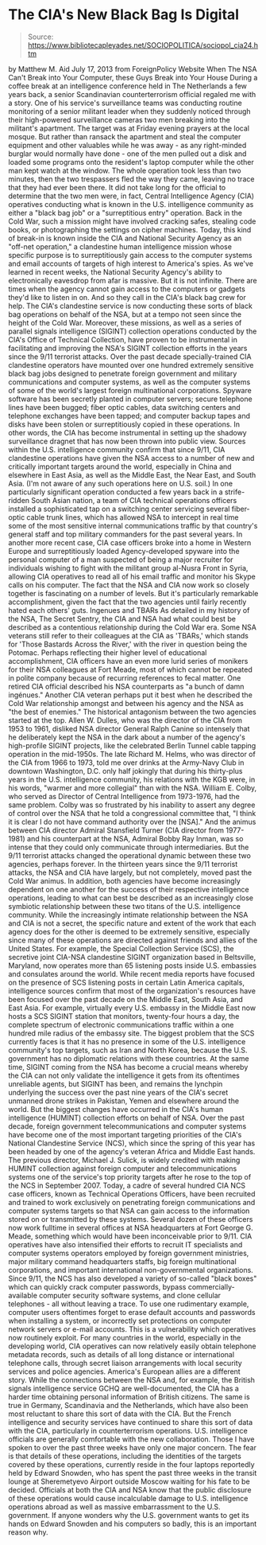 # The CIA's New Black Bag Is Digital

> Source: https://www.bibliotecapleyades.net/SOCIOPOLITICA/sociopol_cia24.htm

by Matthew M. Aid
July 17, 2013
from
ForeignPolicy Website
When The NSA Can't Break into Your
Computer,
these Guys Break into Your House
During a coffee break at an intelligence
conference held in The Netherlands a few years back, a senior Scandinavian
counterterrorism official regaled me with a story.
One of his service's surveillance teams was
conducting routine monitoring of a senior militant leader when they suddenly
noticed through their high-powered surveillance cameras two men breaking
into the militant's apartment. The target was at Friday evening prayers at
the local mosque.
But rather than ransack the apartment and steal
the computer equipment and other valuables while he was away - as any
right-minded burglar would normally have done - one of the men pulled out a
disk and loaded some programs onto the resident's laptop computer while the
other man kept watch at the window.
The whole operation took less than two minutes,
then the two trespassers fled the way they came, leaving no trace that they
had ever been there.
It did not take long for the official to
determine that the two men were, in fact,
Central Intelligence Agency (CIA)
operatives conducting what is known in the U.S. intelligence community as
either a "black bag job" or a "surreptitious entry" operation.
Back
in the Cold War, such a mission might have involved cracking safes, stealing
code books, or photographing the settings on cipher machines.
Today, this kind of break-in is known inside the
CIA and National Security Agency as an "off-net operation," a clandestine
human intelligence mission whose specific purpose is to surreptitiously gain
access to the computer systems and email accounts of targets of high
interest to America's spies.
As we've learned in recent weeks, the National
Security Agency's ability to electronically eavesdrop from afar
is massive. But it is not infinite. There are times when the agency
cannot gain access to the computers or gadgets they'd like to listen in on.
And so they call in the CIA's black bag crew for help.
The CIA's clandestine service is now conducting
these sorts of black bag operations on behalf of the NSA, but at a tempo not
seen since the height of the Cold War.
Moreover, these missions, as well as
a series of parallel
signals intelligence (SIGINT) collection operations conducted by the
CIA's Office of Technical Collection, have proven to be instrumental in
facilitating and improving the NSA's SIGINT collection efforts in the years
since the 9/11 terrorist attacks.
Over the past decade specially-trained CIA
clandestine operators have mounted over one hundred extremely sensitive
black bag jobs designed to penetrate foreign government and military
communications and computer systems, as well as the computer systems of some
of the world's largest foreign multinational corporations.
Spyware software
has been secretly planted in computer servers; secure telephone lines have
been bugged; fiber optic cables, data switching centers and telephone
exchanges have been tapped; and computer backup tapes and disks have been
stolen or surreptitiously copied in these operations.
In other words, the CIA has become instrumental
in setting up the shadowy surveillance dragnet that has now been thrown into
public view.
Sources within the U.S. intelligence community confirm that
since 9/11, CIA clandestine operations have given the NSA access to a number
of new and critically important targets around the world, especially in
China and elsewhere in East Asia, as well as the Middle East, the Near East,
and South Asia. (I'm not aware of any such operations here on U.S. soil.)
In
one particularly significant operation conducted a few years back in a
strife-ridden South Asian nation, a team of CIA technical operations
officers installed a sophisticated tap on a switching center servicing
several fiber-optic cable trunk lines, which has allowed NSA to intercept in
real time some of the most sensitive internal communications traffic by that
country's general staff and top military commanders for the past several
years.
In another more recent case, CIA case officers broke into a home in
Western Europe and surreptitiously loaded Agency-developed spyware into the
personal computer of a man suspected of being a major recruiter for
individuals wishing to fight with the militant group al-Nusra Front in
Syria, allowing CIA operatives to read all of his email traffic and monitor
his Skype calls on his computer.
The fact that the NSA and CIA now work so
closely together is fascinating on a number of levels. But it's particularly
remarkable accomplishment, given the fact that the two agencies until fairly
recently hated each others' guts.
Ingenues and TBARs
As detailed in my history of the NSA,
The Secret Sentry, the CIA and NSA had what could best be
described as a contentious relationship during the Cold War era.
Some NSA
veterans still refer to their colleagues at the CIA as 'TBARs,' which stands
for 'Those Bastards Across the River,' with the river in question being the
Potomac.
Perhaps reflecting their higher level of educational
accomplishment, CIA officers have an even more lurid series of monikers for
their NSA colleagues at Fort Meade, most of which cannot be repeated in
polite company because of recurring references to fecal matter.
One retired
CIA official described his NSA counterparts as "a bunch of damn
ingénues."
Another CIA veteran perhaps put it best when he described the Cold War
relationship amongst and between his agency and the NSA as "the best of
enemies."
The historical antagonism between the two
agencies started at the top.
Allen W. Dulles, who was the director of the
CIA from 1953 to 1961, disliked NSA director General Ralph Canine so
intensely that he deliberately kept the NSA in the dark about a number of
the agency's high-profile SIGINT projects, like the celebrated
Berlin Tunnel cable tapping operation in the mid-1950s.
The late Richard
M. Helms, who was director of the CIA from 1966 to 1973, told me over drinks
at the Army-Navy Club in downtown Washington, D.C. only half jokingly that
during his thirty-plus years in the U.S. intelligence community, his
relations with the KGB were, in his words,
"warmer and more collegial" than
with the NSA.
William E. Colby, who served as Director of Central
Intelligence from 1973-1976, had the same problem.
Colby was so frustrated
by his inability to assert any degree of control over the NSA that he told a
congressional committee that,
"I think it is clear I do not have command
authority over the [NSA]."
And the animus between CIA director Admiral Stansfield Turner (CIA director from 1977-1981) and his counterpart at the NSA, Admiral
Bobby Ray Inman, was so intense that they could only
communicate through intermediaries.
But
the 9/11 terrorist attacks changed the
operational dynamic between these two agencies, perhaps forever. In the
thirteen years since the 9/11 terrorist attacks, the NSA and CIA have
largely, but not completely, moved past the Cold War animus.
In addition,
both agencies have become increasingly dependent on one another for the
success of their respective intelligence operations, leading to what can
best be described as an increasingly close symbiotic relationship between
these two titans of the U.S. intelligence community.
While the increasingly intimate relationship
between the NSA and CIA is not a secret, the specific nature and extent of
the work that each agency does for the other is deemed to be extremely
sensitive, especially since many of these operations are directed against
friends and allies of the United States.
For example, the Special Collection
Service (SCS), the secretive joint CIA-NSA clandestine
SIGINT organization
based in Beltsville, Maryland, now operates more than 65 listening posts
inside U.S. embassies and consulates around the world.
While recent media
reports have focused on the presence of SCS listening posts in certain Latin
America capitals, intelligence sources confirm that most of the
organization's resources have been focused over the past decade on the
Middle East, South Asia, and East Asia.
For example, virtually every U.S.
embassy in the Middle East now hosts a SCS SIGINT station that monitors,
twenty-four hours a day, the complete spectrum of electronic communications
traffic within a one hundred mile radius of the embassy site.
The biggest
problem that the SCS currently faces is that it has no presence in some of
the U.S. intelligence community's top targets, such as Iran and North Korea,
because the U.S. government has no diplomatic relations with these
countries.
At the same time, SIGINT coming from the NSA has
become a crucial means whereby the CIA can not only validate the
intelligence it gets from its oftentimes unreliable agents, but SIGINT has
been, and remains the lynchpin underlying the success over the past nine
years of the CIA's secret unmanned drone strikes in Pakistan, Yemen and
elsewhere around the world.
But the biggest changes have occurred in the
CIA's human intelligence (HUMINT) collection efforts on behalf of NSA.
Over
the past decade, foreign government telecommunications and computer systems
have become one of the most important targeting priorities of the CIA's
National Clandestine Service (NCS), which since the spring of this year has
been headed by one of the agency's veteran Africa and Middle East hands.
The
previous director, Michael J. Sulick, is widely credited with making HUMINT
collection against foreign computer and telecommunications systems one of
the service's top priority targets after he rose to the top of the NCS in
September 2007.
Today, a cadre of several hundred CIA NCS case
officers, known as Technical Operations Officers, have been recruited and
trained to work exclusively on penetrating foreign communications and
computer systems targets so that NSA can gain access to the information
stored on or transmitted by these systems.
Several dozen of these officers
now work fulltime in several offices at NSA headquarters at Fort George G.
Meade, something which would have been inconceivable prior to 9/11.
CIA operatives have also intensified their
efforts to recruit IT specialists and computer systems operators employed by
foreign government ministries, major military command headquarters staffs,
big foreign multinational corporations, and important international
non-governmental organizations.
Since 9/11, the NCS has also developed a variety
of so-called "black boxes" which can quickly crack computer passwords,
bypass commercially-available computer security software systems, and clone
cellular telephones - all without leaving a trace.
To use one rudimentary
example, computer users oftentimes forget to erase default accounts and
passwords when installing a system, or incorrectly set protections on
computer network servers or e-mail accounts. This is a vulnerability which
operatives now routinely exploit.
For many countries in the world, especially in
the developing world, CIA operatives can now relatively easily obtain
telephone metadata records, such as details of all long distance or
international telephone calls, through secret liaison arrangements with
local security services and police agencies.
America's European allies are a different story.
While the connections between the NSA and, for example, the British signals
intelligence service GCHQ are well-documented, the CIA has a harder time
obtaining personal information of British citizens.
The same is true in
Germany, Scandinavia and the Netherlands, which have also been most
reluctant to share this sort of data with the CIA.
But the French
intelligence and security services have continued to share this sort of data
with the CIA, particularly in counterterrorism operations. U.S. intelligence officials are generally
comfortable with the new collaboration.
Those I have spoken to over the past
three weeks have only one major concern.
The fear is that details of these
operations, including the identities of the targets covered by these
operations, currently reside in the four laptops reportedly held by Edward
Snowden, who has spent the past three weeks in the transit lounge at Sheremetyevo Airport outside Moscow waiting for his fate to be decided.
Officials at both the CIA and NSA know that the public disclosure of these
operations would cause incalculable damage to U.S. intelligence operations
abroad as well as massive embarrassment to the U.S. government.
If anyone
wonders why the U.S. government wants to get its hands on Edward Snowden and
his computers so badly, this is an important reason why.
